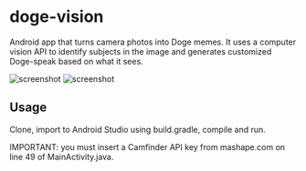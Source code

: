 # doge-vision

Android app that turns camera photos into Doge memes. It uses a computer vision API to identify subjects in the image and generates customized Doge-speak based on what it sees. 

![screenshot](http://s18.postimg.org/4im39c7xz/Screenshot_20151106_092434.png)
![screenshot]()

## Usage

Clone, import to Android Studio using build.gradle, compile and run.

IMPORTANT: you must insert a Camfinder API key from mashape.com on line 49 of MainActivity.java.
